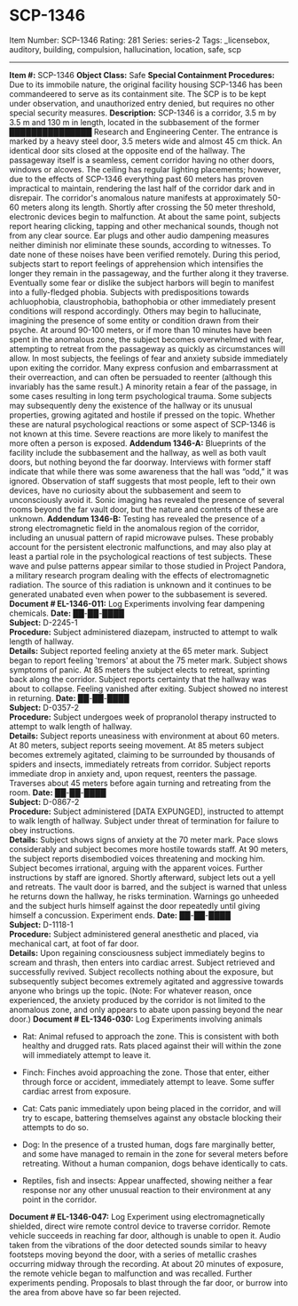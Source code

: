# SCP-1346
Item Number: SCP-1346
Rating: 281
Series: series-2
Tags: _licensebox, auditory, building, compulsion, hallucination, location, safe, scp

---

**Item #:** SCP-1346
**Object Class:** Safe
**Special Containment Procedures:** Due to its immobile nature, the original facility housing SCP-1346 has been commandeered to serve as its containment site. The SCP is to be kept under observation, and unauthorized entry denied, but requires no other special security measures.
**Description:** SCP-1346 is a corridor, 3.5 m by 3.5 m and 130 m in length, located in the subbasement of the former ███████████████ Research and Engineering Center. The entrance is marked by a heavy steel door, 3.5 meters wide and almost 45 cm thick. An identical door sits closed at the opposite end of the hallway. The passageway itself is a seamless, cement corridor having no other doors, windows or alcoves. The ceiling has regular lighting placements; however, due to the effects of SCP-1346 everything past 60 meters has proven impractical to maintain, rendering the last half of the corridor dark and in disrepair.
The corridor's anomalous nature manifests at approximately 50-60 meters along its length. Shortly after crossing the 50 meter threshold, electronic devices begin to malfunction. At about the same point, subjects report hearing clicking, tapping and other mechanical sounds, though not from any clear source. Ear plugs and other audio dampening measures neither diminish nor eliminate these sounds, according to witnesses. To date none of these noises have been verified remotely.
During this period, subjects start to report feelings of apprehension which intensifies the longer they remain in the passageway, and the further along it they traverse. Eventually some fear or dislike the subject harbors will begin to manifest into a fully-fledged phobia. Subjects with predispositions towards achluophobia, claustrophobia, bathophobia or other immediately present conditions will respond accordingly. Others may begin to hallucinate, imagining the presence of some entity or condition drawn from their psyche. At around 90-100 meters, or if more than 10 minutes have been spent in the anomalous zone, the subject becomes overwhelmed with fear, attempting to retreat from the passageway as quickly as circumstances will allow.
In most subjects, the feelings of fear and anxiety subside immediately upon exiting the corridor. Many express confusion and embarrassment at their overreaction, and can often be persuaded to reenter (although this invariably has the same result.) A minority retain a fear of the passage, in some cases resulting in long term psychological trauma. Some subjects may subsequently deny the existence of the hallway or its unusual properties, growing agitated and hostile if pressed on the topic. Whether these are natural psychological reactions or some aspect of SCP-1346 is not known at this time. Severe reactions are more likely to manifest the more often a person is exposed.
**Addendum 1346-A:** Blueprints of the facility include the subbasement and the hallway, as well as both vault doors, but nothing beyond the far doorway. Interviews with former staff indicate that while there was some awareness that the hall was “odd,” it was ignored. Observation of staff suggests that most people, left to their own devices, have no curiosity about the subbasement and seem to unconsciously avoid it. Sonic imaging has revealed the presence of several rooms beyond the far vault door, but the nature and contents of these are unknown.
**Addendum 1346-B:** Testing has revealed the presence of a strong electromagnetic field in the anomalous region of the corridor, including an unusual pattern of rapid microwave pulses. These probably account for the persistent electronic malfunctions, and may also play at least a partial role in the psychological reactions of test subjects. These wave and pulse patterns appear similar to those studied in Project Pandora, a military research program dealing with the effects of electromagnetic radiation. The source of this radiation is unknown and it continues to be generated unabated even when power to the subbasement is severed.
**Document # EL-1346-011:** Log
Experiments involving fear dampening chemicals.
**Date:** ██-██-████  
**Subject:** D-2245-1  
**Procedure:** Subject administered diazepam, instructed to attempt to walk length of hallway.  
**Details:** Subject reported feeling anxiety at the 65 meter mark. Subject began to report feeling 'tremors' at about the 75 meter mark. Subject shows symptoms of panic. At 85 meters the subject elects to retreat, sprinting back along the corridor. Subject reports certainty that the hallway was about to collapse. Feeling vanished after exiting. Subject showed no interest in returning.
**Date:** ██-██-████  
**Subject:** D-0357-2  
**Procedure:** Subject undergoes week of propranolol therapy instructed to attempt to walk length of hallway.  
**Details:** Subject reports uneasiness with environment at about 60 meters. At 80 meters, subject reports seeing movement. At 85 meters subject becomes extremely agitated, claiming to be surrounded by thousands of spiders and insects, immediately retreats from corridor. Subject reports immediate drop in anxiety and, upon request, reenters the passage. Traverses about 45 meters before again turning and retreating from the room.
**Date:** ██-██-████  
**Subject:** D-0867-2  
**Procedure:** Subject administered [DATA EXPUNGED], instructed to attempt to walk length of hallway. Subject under threat of termination for failure to obey instructions.  
**Details:** Subject shows signs of anxiety at the 70 meter mark. Pace slows considerably and subject becomes more hostile towards staff. At 90 meters, the subject reports disembodied voices threatening and mocking him. Subject becomes irrational, arguing with the apparent voices. Further instructions by staff are ignored. Shortly afterward, subject lets out a yell and retreats. The vault door is barred, and the subject is warned that unless he returns down the hallway, he risks termination. Warnings go unheeded and the subject hurls himself against the door repeatedly until giving himself a concussion. Experiment ends.
**Date:** ██-██-████  
**Subject:** D-1118-1  
**Procedure:** Subject administered general anesthetic and placed, via mechanical cart, at foot of far door.  
**Details:** Upon regaining consciousness subject immediately begins to scream and thrash, then enters into cardiac arrest. Subject retrieved and successfully revived. Subject recollects nothing about the exposure, but subsequently subject becomes extremely agitated and aggressive towards anyone who brings up the topic.
(Note: For whatever reason, once experienced, the anxiety produced by the corridor is not limited to the anomalous zone, and only appears to abate upon passing beyond the near door.)
**Document # EL-1346-030:** Log
Experiments involving animals
  * Rat: Animal refused to approach the zone. This is consistent with both healthy and drugged rats. Rats placed against their will within the zone will immediately attempt to leave it.

  * Finch: Finches avoid approaching the zone. Those that enter, either through force or accident, immediately attempt to leave. Some suffer cardiac arrest from exposure.

  * Cat: Cats panic immediately upon being placed in the corridor, and will try to escape, battering themselves against any obstacle blocking their attempts to do so.

  * Dog: In the presence of a trusted human, dogs fare marginally better, and some have managed to remain in the zone for several meters before retreating. Without a human companion, dogs behave identically to cats.

  * Reptiles, fish and insects: Appear unaffected, showing neither a fear response nor any other unusual reaction to their environment at any point in the corridor.

**Document # EL-1346-047:** Log
Experiment using electromagnetically shielded, direct wire remote control device to traverse corridor.
Remote vehicle succeeds in reaching far door, although is unable to open it. Audio taken from the vibrations of the door detected sounds similar to heavy footsteps moving beyond the door, with a series of metallic crashes occurring midway through the recording. At about 20 minutes of exposure, the remote vehicle began to malfunction and was recalled. Further experiments pending.
Proposals to blast through the far door, or burrow into the area from above have so far been rejected.